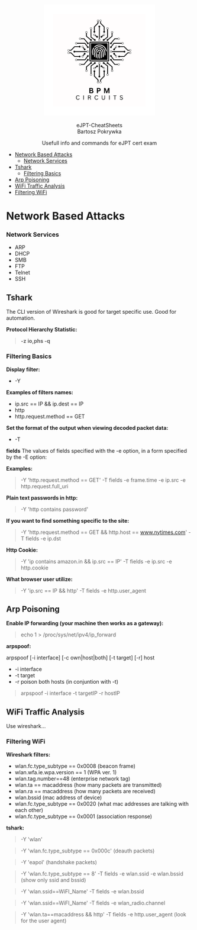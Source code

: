 <p align="center">
    <img src="LogoBiggerBW.png" alt="BPM Circuits" width="300" />
</p>

<p align="center">
  eJPT-CheatSheets<br>
  Bartosz Pokrywka
</p>

<p align="center">
    Usefull info and commands for eJPT cert exam
</p>

- [Network Based Attacks](#network-based-attacks)
    - [Network Services](#network-services)
- [Tshark](#tshark)
    - [Filtering Basics](#filtering-basics)
- [Arp Poisoning](#arp-poisoning)
- [WiFi Traffic Analysis](#wifi-traffic-analysis)
- [Filtering WiFi](#filtering-wifi)

# Network Based Attacks

### Network Services

- ARP
- DHCP 
- SMB
- FTP
- Telnet
- SSH

## Tshark

The CLI version of Wireshark is good for target specific use. Good for automation.

**Protocol Hierarchy Statistic:**

> **-z io,phs -q**

### Filtering Basics

**Display filter:**
- -Y

**Examples of filters names:**

- ip.src == IP && ip.dest == IP
- http
- http.request.method == GET

**Set the format of the output when viewing decoded packet data:**

- -T

**fields** The values of fields specified with the -e option, in a form specified by the -E option:

**Examples:**

> -Y 'http.request.method == GET' -T fields -e frame.time -e ip.src -e http.request.full_uri

**Plain text passwords in http:**

> -Y 'http contains password'

**If you want to find something specific to the site:**

> -Y 'http.request.method == GET && http.host == www.nytimes.com' -T fields -e ip.dst

**Http Cookie:**

> -Y 'ip contains amazon.in && ip.src == IP' -T fields -e ip.src -e http.cookie

**What browser user utilize:**

> -Y 'ip.src == IP && http' -T fields -e http.user_agent

## Arp Poisoning

**Enable IP forwarding (your machine then works as a gateway):**

> echo 1 > /proc/sys/net/ipv4/ip_forward

**arpspoof:**

arpspoof [-i interface] [-c own|host|both] [-t target] [-r] host

- -i interface
- -t target
- -r poison both hosts (in conjuntion with -t)

> arpspoof -i interface -t targetIP -r hostIP

## WiFi Traffic Analysis

Use wireshark...

### Filtering WiFi

**Wireshark filters:** 

- wlan.fc.type_subtype == 0x0008 (beacon frame)
- wlan.wfa.ie.wpa.version == 1 (WPA ver. 1)
- wlan.tag.number==48 (enterprise network tag)
- wlan.ta == macaddress (how many packets are transmitted)
- wlan.ra == macaddress (how many packets are received)
- wlan.bssid (mac address of device)
- wlan.fc.type_subtype == 0x0020 (what mac addresses are talking with each other)
- wlan.fc.type_subtype == 0x0001 (association response)

**tshark:**

> -Y 'wlan'

> -Y 'wlan.fc.type_subtype == 0x000c' (deauth packets)

> -Y 'eapol' (handshake packets)

> -Y 'wlan.fc.type_subtype == 8' -T fields -e wlan.ssid -e wlan.bssid (show only ssid and bssid)

> -Y 'wlan.ssid==WiFI_Name' -T fields -e wlan.bssid

> -Y 'wlan.ssid==WiFI_Name' -T fields -e wlan_radio.channel

> -Y 'wlan.ta==macaddress && http' -T fields -e http.user_agent (look for the user agent)
